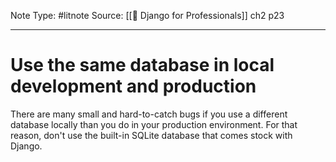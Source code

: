 Note Type: #litnote
Source: [[📖 Django for Professionals]] ch2 p23

---
# Use the same database in local development and production
There are many small and hard-to-catch bugs if you use a different database locally than you do in your production environment. For that reason, don't use the built-in SQLite database that comes stock with Django.